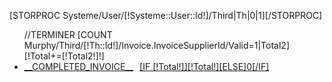 [STORPROC Systeme/User/[!Systeme::User::Id!]/Third|Th|0|1][/STORPROC]

<ul class="nav nav-tabs nav-stacked">
	//TERMINER
	[COUNT Murphy/Third/[!Th::Id!]/Invoice.InvoiceSupplierId/Valid=1|Total2]
	[!Total+=[!Total2!]!]
	<li><a href="/[!Systeme::CurrentMenu::Url!]#terminated">__COMPLETED_INVOICE__<span class="badge badge-success pull-right" style="margin:0 0px 0px 10px;">[IF [!Total!]][!Total!][ELSE]0[/IF]</span></a></li>
</ul>
